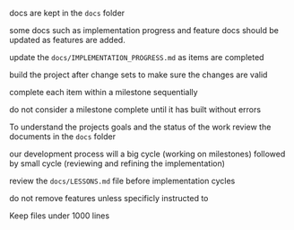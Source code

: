 docs are kept in the `docs` folder

some docs such as implementation progress and feature docs should be updated as features are added.

update the `docs/IMPLEMENTATION_PROGRESS.md` as items are completed

build the project after change sets to make sure the changes are valid

complete each item within a milestone sequentially 

do not consider a milestone complete until it has built without errors

To understand the projects goals and the status of the work review the documents in the `docs` folder

our development process will a big cycle (working on milestones) followed by small cycle (reviewing and refining the implementation)

review the `docs/LESSONS.md` file before implementation cycles

do not remove features unless specificly instructed to

Keep files under 1000 lines